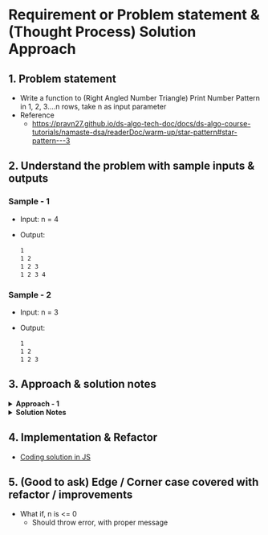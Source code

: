 # Requirement or Problem statement & (Thought Process) Solution Approach

## 1. Problem statement

- Write a function to (Right Angled Number Triangle) Print Number Pattern in 1, 2, 3....n rows, take n as input parameter
- Reference
  - https://pravn27.github.io/ds-algo-tech-doc/docs/ds-algo-course-tutorials/namaste-dsa/readerDoc/warm-up/star-pattern#star-pattern---3

## 2. Understand the problem with sample inputs & outputs

### Sample - 1

- Input: n = 4
- Output:

      1
      1 2
      1 2 3
      1 2 3 4

### Sample - 2

- Input: n = 3
- Output:

      1
      1 2
      1 2 3

## 3. Approach & solution notes

<details>
  <summary><b>Approach - 1</b></summary>

- Thought Process / Approach - two pass / loops (i, j) solution

  - Think as 2D matrix with
    - i (how many rows required)
    - j (how many columns required)
  - 2 loops required - rows as i, columns as j
  - Outer loop, row as i
  - define append variable to hold number like 1 2 ...etc
    - appendNum = "";
  - Inner loop, column as j, will run till i+1 or j <= i
    - appendNum = appendNum + ( j + 1 );
  - Print appendNum

- Make sure dry run with sample examples with notebooks

- Complexity

  - Time Complexity: O(n<sup>2</sup>), since its nested loops with 2 loops i, j
  - Space Complexity: O(1)

</details>

<details>
  <summary><b>Solution Notes</b></summary>

- ![alt text](./img/solution.png)

</details>

## 4. Implementation & Refactor

- [Coding solution in JS](./index.js)

## 5. (Good to ask) Edge / Corner case covered with refactor / improvements

- What if, n is <= 0
  - Should throw error, with proper message
